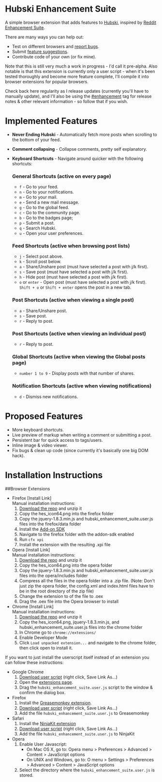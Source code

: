 # Hubski Enhancement Suite

A simple browser extension that adds features to [Hubski](http://hubski.com), inspired by [Reddit Enhancement Suite](http://redditenhancementsuite.com/).

There are many ways you can help out:

* Test on different browsers and [report bugs](https://github.com/josh-/Hubski-Enhancement-Suite/issues/new).
* Submit [feature suggestions](https://github.com/josh-/Hubski-Enhancement-Suite/issues/new).
* Contribute code of your own (or fix mine).

Note that this is still very much a work in progress - I'd call it pre-alpha. Also notable is that this extension is currently only a user script - when it's been tested thoroughly and become more feature complete, I'll compile it into browser extensions for popular browsers.

Check back here regularity as I release updates (currently you'll have to manually update), and I'll also be using the [#enhancement](http://hubski.com/tag?id=enhancement) tag for release notes & other relevant information - so follow that if you wish.

# Implemented Features

* **Never Ending Hubski** - Automatically fetch more posts when scrolling to the bottom of your feed.
* **Comment collapsing** - Collapse comments, pretty self explanatory.
* **Keyboard Shortcuts** - Navigate around quicker with the following shortcuts:
    ### General Shortcuts (active on every page)
    * `f` - Go to your feed.
    * `n` - Go to your notifications.
    * `m` - Go to your mail.
    * `e` - Send a new mail message.
    * `g` - Go to the global feed.
    * `c` - Go to the community page.
    * `b` - Go to the badges page;
    * `p` - Submit a post.
    * `q` - Search Hubski.
    * `u` - Open your user preferences.
    
    ### Feed Shortcuts (active when browsing post lists)
    * `j` - Select post above.
    * `k` - Scroll post below.
    * `a` - Share/Unshare post (must have selected a post with j/k first).
    * `s` - Save post (must have selected a post with j/k first).
    * `h` - Hide post (must have selected a post with j/k first).
    * `o` or `enter` - Open post (must have selected a post with j/k first). `Shift + o` or `Shift + enter` opens the post in a new tab.

    ### Post Shortcuts (active when viewing a single post)
    * `a` - Share/Unshare post.
    * `s` - Save post.
    * `r` - Reply to post.
    
    ### Post Shortcuts (active when viewing an individual post)
    * `r` - Reply to post.
    
    ### Global Shortcuts (active when viewing the Global posts page)
    * `number 1 to 9` - Display posts with that number of shares.
    
    ### Notification Shortcuts (active when viewing notifications)
    * `d` - Dismiss new notifications. 

# Proposed Features

* More keyboard shortcuts.
* Live preview of markup when writing a comment or submitting a post.
* Persistent bar for quick access to tags/users.
* Inline image & video viewer.
* Fix bugs & clean up code (since currently it's basically one big DOM hack).

# Installation Instructions

##Browser Extensions

* Firefox [Install Link]  
Manual installation instructions:  
    1. [Download the repo](https://github.com/josh-/Hubski-Enhancement-Suite/archive/master.zip) and unzip it
    2. Copy the hes_icon64.png into the firefox folder
    3. Copy the jquery-1.8.3.min.js and hubski_enhancement_suite.user.js files into the firefox/data folder
    4. Install the [Add-on SDK](https://addons.mozilla.org/en-US/developers/docs/sdk/latest/dev-guide/tutorials/installation.html)
    5. Navigate to the firefox folder with the addon-sdk enabled
    6. Run `cfx xpi`
    7. Install the extension with the resulting .xpi file
* Opera [Install Link]  
Manual installation instructions:  
    1. [Download the repo](https://github.com/josh-/Hubski-Enhancement-Suite/archive/master.zip) and unzip it
    2. Copy the hes_icon64.png into the opera folder
    3. Copy the jquery-1.8.3.min.js and hubski_enhancement_suite.user.js files into the opera/includes folder
    4. Compress all the files in the opera folder into a .zip file. (Note: Don't just zip the opera folder, the config.xml and index.html files have to be in the root directory of the zip file)
    5. Change the extension to of the file to .oex
    6. Drag the .oex file into the Opera browser to install
* Chrome [Install Link]  
Manual installation instructions:  
    1. [Download the repo](https://github.com/josh-/Hubski-Enhancement-Suite/archive/master.zip) and unzip it
    2. Copy the hes_icon64.png, jquery-1.8.3.min.js, and hubski_enhancement_suite.user.js files into the chrome folder
    3. In Chrome go to `chrome://extensions/`
    4. Enable Developer Mode
    5. Click `Load unpacked extension...` and navigate to the chrome folder, then click open to install it.

If you want to just install the userscript itself instead of an extension you can follow these instructions:

* Google Chrome
    1. [Download user script](https://raw.github.com/josh-/Hubski-Enhancement-Suite/master/hubski_enhancement_suite.user.js) (right click, Save Link As...)
    2. Open the [extensions page](chrome://extensions).
    3. Drag the `hubski_enhancement_suite.user.js` script to the window & confirm the dialog box.
* Firefox
    1. Install the [Greasemonkey extension](https://addons.mozilla.org/en-US/firefox/addon/greasemonkey/).
    2. [Download user script](https://raw.github.com/josh-/Hubski-Enhancement-Suite/master/hubski_enhancement_suite.user.js) (right click, Save Link As...)
    3. Add the file `hubski_enhancement_suite.user.js` to Greasemonkey
* Safari
    1. Install the [NinjaKit extension](http://ss-o.net/safari/extension/NinjaKit.safariextz)
    2. [Download user script](https://raw.github.com/josh-/Hubski-Enhancement-Suite/master/hubski_enhancement_suite.user.js) (right click, Save Link As...)
    3. Add the file `hubski_enhancement_suite.user.js` to NinjaKit
* Opera
    1. Enable User Javascript:
        * On Mac OS X, go to: Opera menu > Preferences > Advanced > Content > JavaScript options
        * On UNIX and Windows, go to: O menu > Settings > Preferences > Advanced > Content > JavaScript options
    2. Select the directory where the `hubski_enhancement_suite.user.js` is stored.
